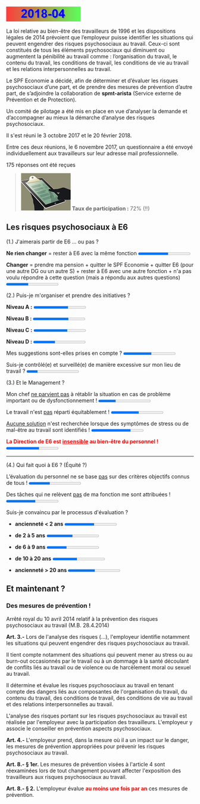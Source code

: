![](2014-08.gif)

La loi relative au bien-être des travailleurs de 1996 et les dispositions légales de 2014 prévoient que l’employeur puisse identifier les situations qui peuvent engendrer des risques psychosociaux au travail. 
Ceux-ci sont constitués de tous les éléments psychosociaux qui diminuent ou augmentent la pénibilité au travail comme : l’organisation du travail, le contenu du travail, les conditions de travail, les conditions 
de vie au travail et les relations interpersonnelles au travail.  

Le SPF Economie a décidé, afin de déterminer et d’évaluer les risques psychosociaux d’une part, et de prendre des mesures de prévention d’autre part, de s’adjoindre la collaboration de **spmt-arista** (Service externe de Prévention et de Protection).  

Un comité de pilotage a été mis en place en vue d’analyser la demande et d’accompagner au mieux la démarche d’analyse des risques psychosociaux.  

Il s'est réuni le 3 octobre 2017 et le 20 février 2018.

Entre ces deux réunions, le 6 novembre 2017, un questionnaire a été envoyé individuellement aux travailleurs sur leur adresse mail professionnelle.

<p class="tagit">175 réponses ont été reçues</p>  

> ![](tx_reponse.jpg) **Taux de participation :** 72% (!!)

## Les risques psychosociaux à E6

<p class="tagit">(1.) J'aimerais partir de E6 ... ou pas ?</p>  

**Ne rien changer** = rester à E6 avec la même fonction <progress value="100" max="173">

**Changer** = prendre ma pension + quitter le SPF Economie + quitter E6 (pour une autre DG ou un autre S) + rester à E6 avec une autre fonction + n'a pas voulu répondre à cette question (mais a répondu aux autres questions) <progress value="73" max="173">

<div style="page-break-after: always;"></div>

<p class="tagit">(2.) Puis-je m'organiser et prendre des initiatives ?</p>  

**Niveau A :** <progress value="1.99" max="3">

**Niveau B :** <progress value="2.05" max="3">

**Niveau C :** <progress value="1.93" max="3">

**Niveau D :** <progress value="1.25" max="3">

Mes suggestions sont-elles prises en compte ?  <progress value="54" max="100">

Suis-je contrôlé(e) et surveillé(e) de manière excessive sur mon lieu de travail  ?  <progress value="21" max="100">

<p class="tagit">(3.) Et le Management ?</p>  

Mon chef <u>ne parvient pas</u> à rétablir la situation en cas de problème important ou de dysfonctionnement !  <progress value="33" max="100">

Le travail n'est <u>pas</u> réparti équitablement !  <progress value="53" max="100">

<u>Aucune solution</u> n'est recherchée lorsque des symptômes de stress ou de mal-être au travail sont identifiés ! <progress value="75" max="100">

<font color="red"><b>La Direction de E6 est <u>insensible</u> au bien-être du personnel !</b></font> <progress value="63" max="100">

---

<p class="tagit">(4.) Qui fait quoi à E6 ? (&Eacute;quité ?)</p>  

L’évaluation du personnel ne se base <u>pas</u> sur des critères objectifs connus de tous !  <progress value="40" max="100">

Des tâches qui ne relèvent <u>pas</u> de ma fonction me sont attribuées !  <progress value="56" max="100">

Suis-je convaincu par le processus d'évaluation ?  

- **ancienneté &lt; 2 ans**  <progress value="1.71" max="3">  

- **de 2 à 5 ans**  <progress value="1.49" max="3">  

- **de 6 à 9 ans**  <progress value="1.15" max="3">  

- **de 10 à 20 ans**  <progress value="1.41" max="3">  

- **ancienneté &gt; 20 ans**  <progress value="1.56" max="3">  

## Et maintenant ? 

### Des mesures de prévention !

Arrêté royal du 10 avril 2014 relatif à la prévention des risques psychosociaux au travail (M.B. 28.4.2014) 

**Art. 3.-** Lors de l'analyse des risques (...), l'employeur identifie notamment les situations qui peuvent engendrer des risques psychosociaux au travail. 

Il tient compte notamment des situations qui peuvent mener au stress ou au burn-out occasionnés par le travail ou à un dommage à la santé découlant de conflits liés au travail ou de violence ou de harcèlement moral ou sexuel au travail. 

Il détermine et évalue les risques psychosociaux au travail en tenant compte des dangers liés aux composantes de l'organisation du travail, du contenu du travail, des conditions de travail, des conditions de vie au travail et des relations interpersonnelles au travail. 

L'analyse des risques portant sur les risques psychosociaux au travail est réalisée par l'employeur avec la participation des travailleurs. L'employeur y associe le conseiller en prévention aspects psychosociaux.

**Art. 4.-** L'employeur prend, dans la mesure où il a un impact sur le danger, les mesures de prévention appropriées pour prévenir les risques psychosociaux au travail.

**Art. 8.- § 1er.** Les mesures de prévention visées à l'article 4 sont réexaminées lors de tout changement pouvant affecter l'exposition des travailleurs aux risques psychosociaux au travail. 

**Art. 8.- § 2.** L'employeur évalue <font color="red"><b>au moins une fois par an</b></font> ces mesures de prévention. 